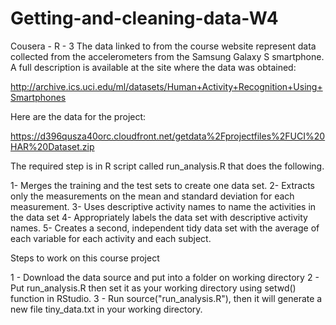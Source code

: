 # Getting-and-cleaning-data-W4
Cousera - R - 3
The data linked to from the course website represent data collected from the accelerometers from the Samsung Galaxy S smartphone. A full description is available at the site where the data was obtained:

http://archive.ics.uci.edu/ml/datasets/Human+Activity+Recognition+Using+Smartphones

Here are the data for the project:

https://d396qusza40orc.cloudfront.net/getdata%2Fprojectfiles%2FUCI%20HAR%20Dataset.zip

The required step is in R script called run_analysis.R that does the following. 

1- Merges the training and the test sets to create one data set.
2- Extracts only the measurements on the mean and standard deviation for each measurement.
3- Uses descriptive activity names to name the activities in the data set
4- Appropriately labels the data set with descriptive activity names.
5- Creates a second, independent tidy data set with the average of each variable for each activity and each subject.

Steps to work on this course project

1 - Download the data source and put into a folder on working directory
2 - Put run_analysis.R  then set it as your working directory using setwd() function in RStudio.
3 - Run source("run_analysis.R"), then it will generate a new file tiny_data.txt in your working directory.
